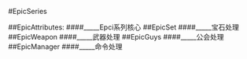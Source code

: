 #EpicSeries

##EpicAttributes:
####_____Epci系列核心
##EpicSet
####_____宝石处理
##EpicWeapon
####_____武器处理
##EpicGuys
####_____公会处理
##EpicManager
####_____命令处理